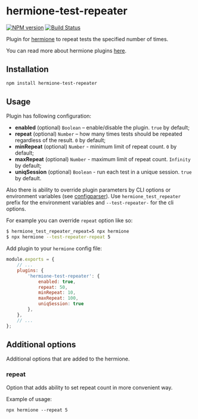 # hermione-test-repeater

[![NPM version](https://img.shields.io/npm/v/hermione-test-repeater.svg?style=flat)](https://www.npmjs.org/package/hermione-test-repeater)
[![Build Status](https://travis-ci.org/gemini-testing/hermione-test-repeater.svg?branch=master)](https://travis-ci.org/gemini-testing/hermione-test-repeater)

Plugin for [hermione](https://github.com/gemini-testing/hermione) to repeat tests the specified number of times.

You can read more about hermione plugins [here](https://github.com/gemini-testing/hermione#plugins).

## Installation

```bash
npm install hermione-test-repeater
```

## Usage

Plugin has following configuration:

- **enabled** (optional) `Boolean` – enable/disable the plugin. `true` by default;
- **repeat** (optional) `Number` – how many times tests should be repeated regardless of the result. `0` by default;
- **minRepeat** (optional) `Number` - minimum limit of repeat count. `0` by default;
- **maxRepeat** (optional) `Number` - maximum limit of repeat count. `Infinity` by default;
- **uniqSession** (optional) `Boolean` - run each test in a unique session. `true` by default.

Also there is ability to override plugin parameters by CLI options or environment variables
(see [configparser](https://github.com/gemini-testing/configparser)).
Use `hermione_test_repeater` prefix for the environment variables and `--test-repeater-` for the cli options.

For example you can override `repeat` option like so:

```bash
$ hermione_test_repeater_repeat=5 npx hermione
$ npx hermione --test-repeater-repeat 5
```

Add plugin to your `hermione` config file:

```js
module.exports = {
    // ...
    plugins: {
        'hermione-test-repeater': {
            enabled: true,
            repeat: 50,
            minRepeat: 10,
            maxRepeat: 100,
            uniqSession: true
        },
    },
    // ...
};
```

## Additional options

Additional options that are added to the hermione.

### repeat

Option that adds ability to set repeat count in more convenient way.

Example of usage:
```
npx hermione --repeat 5
```
